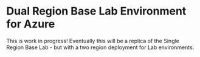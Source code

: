 # Dual Region Base Lab Environment for Azure

This is work in progress! Eventually this will be a replica of the Single Region Base Lab - but with a two region deployment for Lab environments. 